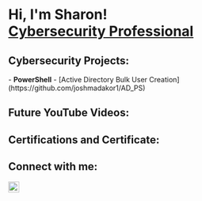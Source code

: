 <h1>Hi, I'm Sharon! <br/> <a href="https://www.linkedin.com/in/sharon-mitchell-0755493"</a>Cybersecurity Professional</a></h1>

<h2> Cybersecurity Projects:</h2>
- <b>PowerShell</b>
  - [Active Directory Bulk User Creation](https://github.com/joshmadakor1/AD_PS)

<h2>  Future YouTube Videos:</h2>

<h2>  Certifications and Certificate:</h2>
<h2>  Connect with me:</h2>

<img align="left" alt="SharonMitchell | LinkedIn" width="22px" src="https://cdn.jsdelivr.net/npm/simple-icons@v3/icons/linkedin.svg"/>



<!---
sharontechnical2022/sharontechnical2022 is a ✨ special ✨ repository because its `README.md` (this file) appears on your GitHub profile.
You can click the Preview link to take a look at your changes.
--->

